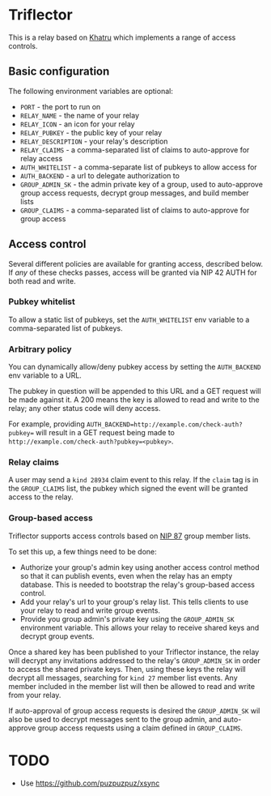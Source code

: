 # Triflector

This is a relay based on [Khatru](https://github.com/fiatjaf/khatru) which implements a range of access controls.

## Basic configuration

The following environment variables are optional:

- `PORT` - the port to run on
- `RELAY_NAME` - the name of your relay
- `RELAY_ICON` - an icon for your relay
- `RELAY_PUBKEY` - the public key of your relay
- `RELAY_DESCRIPTION` - your relay's description
- `RELAY_CLAIMS` - a comma-separated list of claims to auto-approve for relay access
- `AUTH_WHITELIST` - a comma-separate list of pubkeys to allow access for
- `AUTH_BACKEND` - a url to delegate authorization to
- `GROUP_ADMIN_SK` - the admin private key of a group, used to auto-approve group access requests, decrypt group messages, and build member lists
- `GROUP_CLAIMS` - a comma-separated list of claims to auto-approve for group access

## Access control

Several different policies are available for granting access, described below. If _any_ of these checks passes, access will be granted via NIP 42 AUTH for both read and write.

### Pubkey whitelist

To allow a static list of pubkeys, set the `AUTH_WHITELIST` env variable to a comma-separated list of pubkeys.

### Arbitrary policy

You can dynamically allow/deny pubkey access by setting the `AUTH_BACKEND` env variable to a URL.

The pubkey in question will be appended to this URL and a GET request will be made against it. A 200 means the key is allowed to read and write to the relay; any other status code will deny access.

For example, providing `AUTH_BACKEND=http://example.com/check-auth?pubkey=` will result in a GET request being made to `http://example.com/check-auth?pubkey=<pubkey>`.

### Relay claims

A user may send a `kind 28934` claim event to this relay. If the `claim` tag is in the `GROUP_CLAIMS` list, the pubkey which signed the event will be granted access to the relay.

### Group-based access

Triflector supports access controls based on [NIP 87](https://github.com/nostr-protocol/nips/pull/875) group member lists.

To set this up, a few things need to be done:

- Authorize your group's admin key using another access control method so that it can publish events, even when the relay has an empty database. This is needed to bootstrap the relay's group-based access control.
- Add your relay's url to your group's relay list. This tells clients to use your relay to read and write group events.
- Provide you group admin's private key using the `GROUP_ADMIN_SK` environment variable. This allows your relay to receive shared keys and decrypt group events.

Once a shared key has been published to your Triflector instance, the relay will decrypt any invitations addressed to the relay's `GROUP_ADMIN_SK` in order to access the shared private keys. Then, using these keys the relay will decrypt all messages, searching for `kind 27` member list events. Any member included in the member list will then be allowed to read and write from your relay.

If auto-approval of group access requests is desired the `GROUP_ADMIN_SK` wil also be used to decrypt messages sent to the group admin, and auto-approve group access requests using a claim defined in `GROUP_CLAIMS`.

# TODO

- Use https://github.com/puzpuzpuz/xsync
